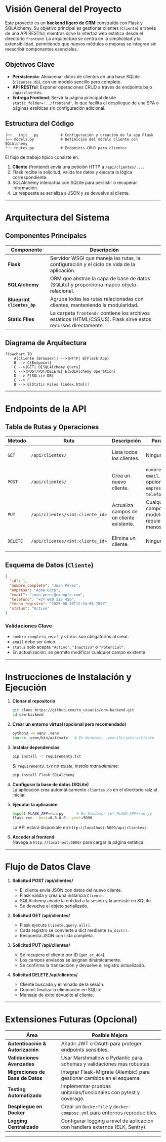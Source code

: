# Visión General del Proyecto

Este proyecto es un **backend ligero de CRM** construido con Flask y SQLAlchemy. Su objetivo principal es gestionar clientes (`Cliente`) a través de una API RESTful, mientras sirve la interfaz web estática desde el directorio `frontend`. La arquitectura se centra en la simplicidad y la extensibilidad, permitiendo que nuevos módulos o mejoras se integren sin reescribir componentes esenciales.

## Objetivos Clave
- **Persistencia**: Almacenar datos de clientes en una base SQLite (`clientes.db`), con un modelo sencillo pero completo.
- **API RESTful**: Exponer operaciones CRUD a través de endpoints bajo `/api/clientes`.
- **Entrega Frontend**: Servir la página principal desde `static_folder='../frontend'`, lo que facilita el despliegue de una SPA o páginas estáticas sin configuración adicional.

## Estructura del Código
```
├── __init__.py          # Configuración y creación de la app Flask
├── models.py            # Definición del modelo Cliente con SQLAlchemy
└── routes.py            # Endpoints CRUD para clientes
```

El flujo de trabajo típico consiste en:
1. **Cliente** (frontend) envía una petición HTTP a `/api/clientes/...`.
2. Flask recibe la solicitud, valida los datos y ejecuta la lógica correspondiente.
3. SQLAlchemy interactúa con SQLite para persistir o recuperar información.
4. La respuesta se serializa a JSON y se devuelve al cliente.

---

# Arquitectura del Sistema

## Componentes Principales
| Componente | Descripción |
|------------|-------------|
| **Flask**  | Servidor WSGI que maneja las rutas, la configuración y el ciclo de vida de la aplicación. |
| **SQLAlchemy** | ORM que abstrae la capa de base de datos (SQLite) y proporciona mapeo objeto-relacional. |
| **Blueprint `clientes_bp`** | Agrupa todas las rutas relacionadas con clientes, manteniendo la modularidad. |
| **Static Files** | La carpeta `frontend/` contiene los archivos estáticos (HTML/CSS/JS). Flask sirve estos recursos directamente. |

## Diagrama de Arquitectura
```mermaid
flowchart TD
    A[Cliente (Browser)] -->|HTTP| B[Flask App]
    B --> C{Endpoint}
    C -->|GET| D[SQLAlchemy Query]
    C -->|POST/PUT/DELETE| E[SQLAlchemy Operation]
    D --> F[SQLite DB]
    E --> F
    B --> G[Static Files (index.html)]
```

---

# Endpoints de la API

## Tabla de Rutas y Operaciones

| Método | Ruta | Descripción | Parámetros | Respuesta |
|--------|------|-------------|------------|-----------|
| `GET`  | `/api/clientes/` | Lista todos los clientes. | Ninguno | `200 OK` con array JSON de clientes. |
| `POST` | `/api/clientes/` | Crea un nuevo cliente. | `nombre_completo`, `email`, `status`; opcional: `empresa`, `telefono`. | `201 Created` con objeto JSON del cliente creado. |
| `PUT`  | `/api/clientes/<int:cliente_id>` | Actualiza campos de un cliente existente. | Cualquier campo del modelo; requiere al menos uno. | `200 OK` con objeto JSON actualizado. |
| `DELETE` | `/api/clientes/<int:cliente_id>` | Elimina un cliente. | Ninguno | `200 OK` con mensaje de confirmación. |

## Esquema de Datos (`Cliente`)
```json
{
  "id": 1,
  "nombre_completo": "Juan Pérez",
  "empresa": "Acme Corp",
  "email": "juan.perez@example.com",
  "telefono": "+34 600 123 456",
  "fecha_registro": "2025-08-16T12:34:56.789Z",
  "status": "Activo"
}
```

### Validaciones Clave
- `nombre_completo`, `email` y `status` son obligatorios al crear.
- `email` debe ser único.
- `status` solo acepta `"Activo"`, `"Inactivo"` o `"Potencial"`.
- En actualización, se permite modificar cualquier campo existente.

---

# Instrucciones de Instalación y Ejecución

1. **Clonar el repositorio**  
   ```bash
   git clone https://github.com/tu_usuario/crm-backend.git
   cd crm-backend
   ```

2. **Crear un entorno virtual (opcional pero recomendado)**  
   ```bash
   python3 -m venv .venv
   source .venv/bin/activate   # En Windows: .venv\Scripts\activate
   ```

3. **Instalar dependencias**  
   ```bash
   pip install -r requirements.txt
   ```
   *Si `requirements.txt` no existe, instala manualmente:*  
   ```bash
   pip install Flask SQLAlchemy
   ```

4. **Configurar la base de datos (SQLite)**  
   La aplicación crea automáticamente `clientes.db` en el directorio raíz al iniciar.

5. **Ejecutar la aplicación**  
   ```bash
   export FLASK_APP=run.py      # En Windows: set FLASK_APP=run.py
   flask run --host=0.0.0.0 --port=5000
   ```
   La API estará disponible en `http://localhost:5000/api/clientes/`.

6. **Acceder al frontend**  
   Navega a `http://localhost:5000/` para cargar la página estática.

---

# Flujo de Datos Clave

1. **Solicitud POST /api/clientes/**  
   - El cliente envía JSON con datos del nuevo cliente.  
   - Flask valida y crea una instancia `Cliente`.  
   - SQLAlchemy añade la entidad a la sesión y la persiste en SQLite.  
   - Se devuelve el objeto serializado.

2. **Solicitud GET /api/clientes/**  
   - Flask ejecuta `Cliente.query.all()`.  
   - Cada registro se convierte a dict mediante `to_dict()`.  
   - Respuesta JSON con lista completa.

3. **Solicitud PUT /api/clientes/<id>**  
   - Se recupera el cliente por ID (`get_or_404`).  
   - Los campos enviados se asignan dinámicamente.  
   - Se confirma la transacción y devuelve el registro actualizado.

4. **Solicitud DELETE /api/clientes/<id>**  
   - Cliente buscado y eliminado de la sesión.  
   - Commit finaliza la eliminación en SQLite.  
   - Mensaje de éxito devuelto al cliente.

---

# Extensiones Futuras (Opcional)

| Área | Posible Mejora |
|------|----------------|
| **Autenticación & Autorización** | Añadir JWT o OAuth para proteger endpoints sensibles. |
| **Validaciones Avanzadas** | Usar Marshmallow o Pydantic para schemas y validaciones más robustas. |
| **Migraciones de Base de Datos** | Integrar Flask-Migrate (Alembic) para gestionar cambios en el esquema. |
| **Testing Automatizado** | Implementar pruebas unitarias/funcionales con pytest y coverage. |
| **Despliegue en Docker** | Crear un `Dockerfile` y `docker-compose.yml` para entornos reproducibles. |
| **Logging Centralizado** | Configurar logging a nivel de aplicación con handlers externos (ELK, Sentry). |

---